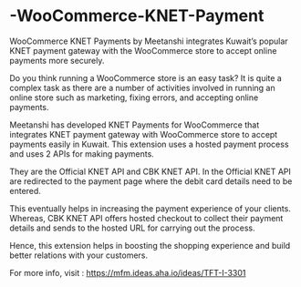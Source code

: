 # -WooCommerce-KNET-Payment
WooCommerce KNET Payments by Meetanshi integrates Kuwait’s popular KNET payment gateway with the WooCommerce store to accept online payments more securely.  

Do you think running a WooCommerce store is an easy task? It is quite a complex task as there are a number of activities involved in running an online store such as marketing, fixing errors, and accepting online payments. 

Meetanshi has developed KNET Payments for WooCommerce that integrates KNET payment gateway with WooCommerce store to accept payments easily in Kuwait. This extension uses a hosted payment process and uses 2 APIs for making payments. 

They are the Official KNET API and CBK KNET API. In the Official KNET API are redirected to the payment page where the debit card details need to be entered. 

This eventually helps in increasing the payment experience of your clients. Whereas, CBK KNET API offers hosted checkout to collect their payment details and sends to the hosted URL for carrying out the process. 

Hence, this extension helps in boosting the shopping experience and build better relations with your customers. 

For more info, visit : https://mfm.ideas.aha.io/ideas/TFT-I-3301
